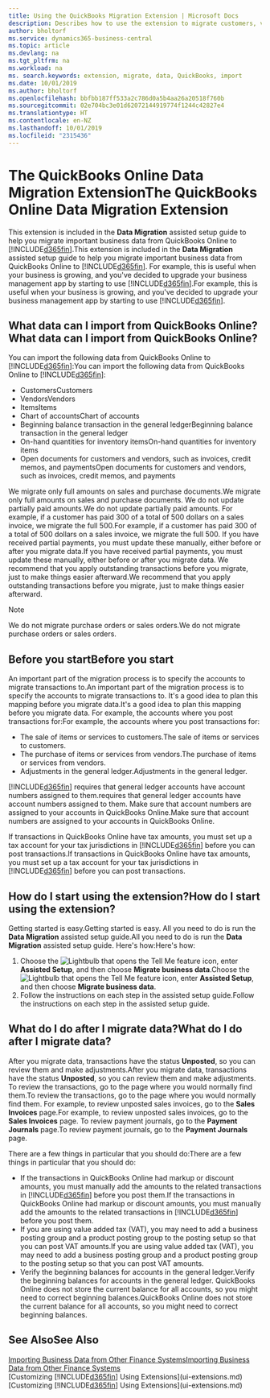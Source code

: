 ```yaml
---
title: Using the QuickBooks Migration Extension | Microsoft Docs
description: Describes how to use the extension to migrate customers, vendors, items, and accounts from QuickBooks Online to Business Central.
author: bholtorf
ms.service: dynamics365-business-central
ms.topic: article
ms.devlang: na
ms.tgt_pltfrm: na
ms.workload: na
ms. search.keywords: extension, migrate, data, QuickBooks, import
ms.date: 10/01/2019
ms.author: bholtorf
ms.openlocfilehash: bbfbb187ff533a2c786d0a5b4aa26a20518f760b
ms.sourcegitcommit: 02e704bc3e01d62072144919774f1244c42827e4
ms.translationtype: HT
ms.contentlocale: en-NZ
ms.lasthandoff: 10/01/2019
ms.locfileid: "2315436"
---
```

# <a name="the-quickbooks-online-data-migration-extension"></a><span data-ttu-id="1ad3c-103">The QuickBooks Online Data Migration Extension</span><span class="sxs-lookup"><span data-stu-id="1ad3c-103">The QuickBooks Online Data Migration Extension</span></span>
<span data-ttu-id="1ad3c-104">This extension is included in the **Data Migration** assisted setup guide to help you migrate important business data from QuickBooks Online to [!INCLUDE[d365fin](includes/d365fin_md.md)].</span><span class="sxs-lookup"><span data-stu-id="1ad3c-104">This extension is included in the **Data Migration** assisted setup guide to help you migrate important business data from QuickBooks Online to [!INCLUDE[d365fin](includes/d365fin_md.md)].</span></span> <span data-ttu-id="1ad3c-105">For example, this is useful when your business is growing, and you've decided to upgrade your business management app by starting to use [!INCLUDE[d365fin](includes/d365fin_md.md)].</span><span class="sxs-lookup"><span data-stu-id="1ad3c-105">For example, this is useful when your business is growing, and you've decided to upgrade your business management app by starting to use [!INCLUDE[d365fin](includes/d365fin_md.md)].</span></span>

## <a name="what-data-can-i-import-from-quickbooks-online"></a><span data-ttu-id="1ad3c-106">What data can I import from QuickBooks Online?</span><span class="sxs-lookup"><span data-stu-id="1ad3c-106">What data can I import from QuickBooks Online?</span></span>
<span data-ttu-id="1ad3c-107">You can import the following data from QuickBooks Online to [!INCLUDE[d365fin](includes/d365fin_md.md)]:</span><span class="sxs-lookup"><span data-stu-id="1ad3c-107">You can import the following data from QuickBooks Online to [!INCLUDE[d365fin](includes/d365fin_md.md)]:</span></span>  

* <span data-ttu-id="1ad3c-108">Customers</span><span class="sxs-lookup"><span data-stu-id="1ad3c-108">Customers</span></span>
* <span data-ttu-id="1ad3c-109">Vendors</span><span class="sxs-lookup"><span data-stu-id="1ad3c-109">Vendors</span></span>
* <span data-ttu-id="1ad3c-110">Items</span><span class="sxs-lookup"><span data-stu-id="1ad3c-110">Items</span></span>
* <span data-ttu-id="1ad3c-111">Chart of accounts</span><span class="sxs-lookup"><span data-stu-id="1ad3c-111">Chart of accounts</span></span>
* <span data-ttu-id="1ad3c-112">Beginning balance transaction in the general ledger</span><span class="sxs-lookup"><span data-stu-id="1ad3c-112">Beginning balance transaction in the general ledger</span></span>
* <span data-ttu-id="1ad3c-113">On-hand quantities for inventory items</span><span class="sxs-lookup"><span data-stu-id="1ad3c-113">On-hand quantities for inventory items</span></span>
* <span data-ttu-id="1ad3c-114">Open documents for customers and vendors, such as invoices, credit memos, and payments</span><span class="sxs-lookup"><span data-stu-id="1ad3c-114">Open documents for customers and vendors, such as invoices, credit memos, and payments</span></span>

<span data-ttu-id="1ad3c-115">We migrate only full amounts on sales and purchase documents.</span><span class="sxs-lookup"><span data-stu-id="1ad3c-115">We migrate only full amounts on sales and purchase documents.</span></span> <span data-ttu-id="1ad3c-116">We do not update partially paid amounts.</span><span class="sxs-lookup"><span data-stu-id="1ad3c-116">We do not update partially paid amounts.</span></span> <span data-ttu-id="1ad3c-117">For example, if a customer has paid 300 of a total of 500 dollars on a sales invoice, we migrate the full 500.</span><span class="sxs-lookup"><span data-stu-id="1ad3c-117">For example, if a customer has paid 300 of a total of 500 dollars on a sales invoice, we migrate the full 500.</span></span> <span data-ttu-id="1ad3c-118">If you have received partial payments, you must update these manually, either before or after you migrate data.</span><span class="sxs-lookup"><span data-stu-id="1ad3c-118">If you have received partial payments, you must update these manually, either before or after you migrate data.</span></span> <span data-ttu-id="1ad3c-119">We recommend that you apply outstanding transactions before you migrate, just to make things easier afterward.</span><span class="sxs-lookup"><span data-stu-id="1ad3c-119">We recommend that you apply outstanding transactions before you migrate, just to make things easier afterward.</span></span>

> [!NOTE]  
>   <span data-ttu-id="1ad3c-120">We do not migrate purchase orders or sales orders.</span><span class="sxs-lookup"><span data-stu-id="1ad3c-120">We do not migrate purchase orders or sales orders.</span></span>

## <a name="before-you-start"></a><span data-ttu-id="1ad3c-121">Before you start</span><span class="sxs-lookup"><span data-stu-id="1ad3c-121">Before you start</span></span>
<span data-ttu-id="1ad3c-122">An important part of the migration process is to specify the accounts to migrate transactions to.</span><span class="sxs-lookup"><span data-stu-id="1ad3c-122">An important part of the migration process is to specify the accounts to migrate transactions to.</span></span> <span data-ttu-id="1ad3c-123">It's a good idea to plan this mapping before you migrate data.</span><span class="sxs-lookup"><span data-stu-id="1ad3c-123">It's a good idea to plan this mapping before you migrate data.</span></span> <span data-ttu-id="1ad3c-124">For example, the accounts where you post transactions for:</span><span class="sxs-lookup"><span data-stu-id="1ad3c-124">For example, the accounts where you post transactions for:</span></span>  

* <span data-ttu-id="1ad3c-125">The sale of items or services to customers.</span><span class="sxs-lookup"><span data-stu-id="1ad3c-125">The sale of items or services to customers.</span></span>
* <span data-ttu-id="1ad3c-126">The purchase of items or services from vendors.</span><span class="sxs-lookup"><span data-stu-id="1ad3c-126">The purchase of items or services from vendors.</span></span>  
* <span data-ttu-id="1ad3c-127">Adjustments in the general ledger.</span><span class="sxs-lookup"><span data-stu-id="1ad3c-127">Adjustments in the general ledger.</span></span>  

[!INCLUDE[d365fin](includes/d365fin_md.md)] <span data-ttu-id="1ad3c-128">requires that general ledger accounts have account numbers assigned to them.</span><span class="sxs-lookup"><span data-stu-id="1ad3c-128">requires that general ledger accounts have account numbers assigned to them.</span></span> <span data-ttu-id="1ad3c-129">Make sure that account numbers are assigned to your accounts in QuickBooks Online.</span><span class="sxs-lookup"><span data-stu-id="1ad3c-129">Make sure that account numbers are assigned to your accounts in QuickBooks Online.</span></span>

<span data-ttu-id="1ad3c-130">If transactions in QuickBooks Online have tax amounts, you must set up a tax account for your tax jurisdictions in [!INCLUDE[d365fin](includes/d365fin_md.md)] before you can post transactions.</span><span class="sxs-lookup"><span data-stu-id="1ad3c-130">If transactions in QuickBooks Online have tax amounts, you must set up a tax account for your tax jurisdictions in [!INCLUDE[d365fin](includes/d365fin_md.md)] before you can post transactions.</span></span>

## <a name="how-do-i-start-using-the-extension"></a><span data-ttu-id="1ad3c-131">How do I start using the extension?</span><span class="sxs-lookup"><span data-stu-id="1ad3c-131">How do I start using the extension?</span></span>
<span data-ttu-id="1ad3c-132">Getting started is easy.</span><span class="sxs-lookup"><span data-stu-id="1ad3c-132">Getting started is easy.</span></span> <span data-ttu-id="1ad3c-133">All you need to do is run the **Data Migration** assisted setup guide.</span><span class="sxs-lookup"><span data-stu-id="1ad3c-133">All you need to do is run the **Data Migration** assisted setup guide.</span></span> <span data-ttu-id="1ad3c-134">Here's how:</span><span class="sxs-lookup"><span data-stu-id="1ad3c-134">Here's how:</span></span>

1. <span data-ttu-id="1ad3c-135">Choose the ![Lightbulb that opens the Tell Me feature](media/ui-search/search_small.png "Tell me what you want to do") icon, enter **Assisted Setup**, and then choose **Migrate business data**.</span><span class="sxs-lookup"><span data-stu-id="1ad3c-135">Choose the ![Lightbulb that opens the Tell Me feature](media/ui-search/search_small.png "Tell me what you want to do") icon, enter **Assisted Setup**, and then choose **Migrate business data**.</span></span>
2. <span data-ttu-id="1ad3c-136">Follow the instructions on each step in the assisted setup guide.</span><span class="sxs-lookup"><span data-stu-id="1ad3c-136">Follow the instructions on each step in the assisted setup guide.</span></span>

## <a name="what-do-i-do-after-i-migrate-data"></a><span data-ttu-id="1ad3c-137">What do I do after I migrate data?</span><span class="sxs-lookup"><span data-stu-id="1ad3c-137">What do I do after I migrate data?</span></span>
<span data-ttu-id="1ad3c-138">After you migrate data, transactions have the status **Unposted**, so you can review them and make adjustments.</span><span class="sxs-lookup"><span data-stu-id="1ad3c-138">After you migrate data, transactions have the status **Unposted**, so you can review them and make adjustments.</span></span> <span data-ttu-id="1ad3c-139">To review the transactions, go to the page where you would normally find them.</span><span class="sxs-lookup"><span data-stu-id="1ad3c-139">To review the transactions, go to the page where you would normally find them.</span></span> <span data-ttu-id="1ad3c-140">For example, to review unposted sales invoices, go to the **Sales Invoices** page.</span><span class="sxs-lookup"><span data-stu-id="1ad3c-140">For example, to review unposted sales invoices, go to the **Sales Invoices** page.</span></span> <span data-ttu-id="1ad3c-141">To review payment journals, go to the **Payment Journals** page.</span><span class="sxs-lookup"><span data-stu-id="1ad3c-141">To review payment journals, go to the **Payment Journals** page.</span></span>   

<span data-ttu-id="1ad3c-142">There are a few things in particular that you should do:</span><span class="sxs-lookup"><span data-stu-id="1ad3c-142">There are a few things in particular that you should do:</span></span>

* <span data-ttu-id="1ad3c-143">If the transactions in QuickBooks Online had markup or discount amounts, you must manually add the amounts to the related transactions in [!INCLUDE[d365fin](includes/d365fin_md.md)] before you post them.</span><span class="sxs-lookup"><span data-stu-id="1ad3c-143">If the transactions in QuickBooks Online had markup or discount amounts, you must manually add the amounts to the related transactions in [!INCLUDE[d365fin](includes/d365fin_md.md)] before you post them.</span></span>
* <span data-ttu-id="1ad3c-144">If you are using value added tax (VAT), you may need to add a business posting group and a product posting group to the posting setup so that you can post VAT amounts.</span><span class="sxs-lookup"><span data-stu-id="1ad3c-144">If you are using value added tax (VAT), you may need to add a business posting group and a product posting group to the posting setup so that you can post VAT amounts.</span></span>
* <span data-ttu-id="1ad3c-145">Verify the beginning balances for accounts in the general ledger.</span><span class="sxs-lookup"><span data-stu-id="1ad3c-145">Verify the beginning balances for accounts in the general ledger.</span></span> <span data-ttu-id="1ad3c-146">QuickBooks Online does not store the current balance for all accounts, so you might need to correct beginning balances.</span><span class="sxs-lookup"><span data-stu-id="1ad3c-146">QuickBooks Online does not store the current balance for all accounts, so you might need to correct beginning balances.</span></span>

## <a name="see-also"></a><span data-ttu-id="1ad3c-147">See Also</span><span class="sxs-lookup"><span data-stu-id="1ad3c-147">See Also</span></span>
[<span data-ttu-id="1ad3c-148">Importing Business Data from Other Finance Systems</span><span class="sxs-lookup"><span data-stu-id="1ad3c-148">Importing Business Data from Other Finance Systems</span></span>](across-import-data-configuration-packages.md)  
<span data-ttu-id="1ad3c-149">[Customizing [!INCLUDE[d365fin](includes/d365fin_md.md)] Using Extensions](ui-extensions.md)</span><span class="sxs-lookup"><span data-stu-id="1ad3c-149">[Customizing [!INCLUDE[d365fin](includes/d365fin_md.md)] Using Extensions](ui-extensions.md)</span></span>  
